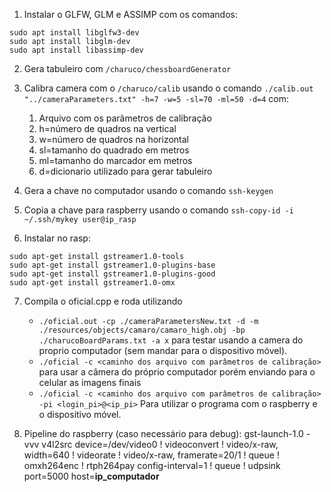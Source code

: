 1. Instalar o GLFW, GLM e ASSIMP com os comandos:

```
sudo apt install libglfw3-dev
sudo apt install libglm-dev
sudo apt install libassimp-dev
```

2. Gera tabuleiro com `/charuco/chessboardGenerator`
3. Calibra camera com o `/charuco/calib` usando o comando `./calib.out "../cameraParameters.txt" -h=7 -w=5 -sl=70 -ml=50 -d=4` com:
    1. Arquivo com os parâmetros de calibração
    2. h=número de quadros na vertical
    3. w=número de quadros na horizontal
    4. sl=tamanho do quadrado em metros
    5. ml=tamanho do marcador em metros
    6. d=dicionario utilizado para gerar tabuleiro

4. Gera a chave no computador usando o comando `ssh-keygen`
5. Copia a chave para raspberry usando o comando `ssh-copy-id -i ~/.ssh/mykey user@ip_rasp`
6. Instalar no rasp:
```
sudo apt-get install gstreamer1.0-tools
sudo apt-get install gstreamer1.0-plugins-base
sudo apt-get install gstreamer1.0-plugins-good
sudo apt-get install gstreamer1.0-omx
```

7. Compila o oficial.cpp e roda utilizando 
    - `./oficial.out -cp ./cameraParametersNew.txt -d -m ./resources/objects/camaro/camaro_high.obj -bp ./charucoBoardParams.txt -a x` para testar usando a camera do proprio computador (sem mandar para o dispositivo móvel).
    - `./oficial -c <caminho dos arquivo com parâmetros de calibração>` para usar a câmera do próprio computador porém enviando para o celular as imagens finais
    - `./oficial -c <caminho dos arquivo com parâmetros de calibração> -pi <login_pi>@<ip_pi>` Para utilizar o programa com o raspberry e o dispositivo móvel.

8. Pipeline do raspberry (caso necessário para debug): gst-launch-1.0 -vvv v4l2src device=/dev/video0 ! videoconvert ! video/x-raw, width=640 ! videorate ! video/x-raw, framerate=20/1 ! queue ! omxh264enc ! rtph264pay config-interval=1 ! queue ! udpsink port=5000 host=**ip_computador**
